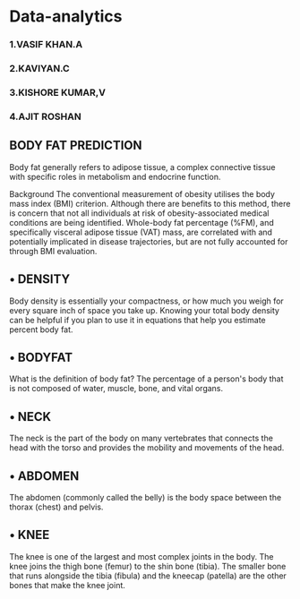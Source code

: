 # Data-analytics
### 1.VASIF KHAN.A
### 2.KAVIYAN.C
### 3.KISHORE KUMAR,V
### 4.AJIT ROSHAN

## BODY FAT PREDICTION

Body fat generally refers to adipose tissue, a complex connective tissue with specific roles in metabolism and endocrine function.

Background The conventional measurement of obesity utilises the body mass index (BMI) criterion. Although there are benefits to this method, there is concern that not all individuals at risk of obesity-associated medical conditions are being identified. Whole-body fat percentage (%FM), and specifically visceral adipose tissue (VAT) mass, are correlated with and potentially implicated in disease trajectories, but are not fully accounted for through BMI evaluation.
## •	DENSITY
Body density is essentially your compactness, or how much you weigh for every square inch of space you take up. Knowing your total body density can be helpful if you plan to use it in equations that help you estimate percent body fat.

## •	BODYFAT
What is the definition of body fat?
The percentage of a person's body that is not composed of water, muscle, bone, and vital organs.

## •	NECK
The neck is the part of the body on many vertebrates that connects the head with the torso and provides the mobility and movements of the head.

## •	ABDOMEN
The abdomen (commonly called the belly) is the body space between the thorax (chest) and pelvis.

## •	KNEE
The knee is one of the largest and most complex joints in the body. The knee joins the thigh bone (femur) to the shin bone (tibia). The smaller bone that runs alongside the tibia (fibula) and the kneecap (patella) are the other bones that make the knee joint.



